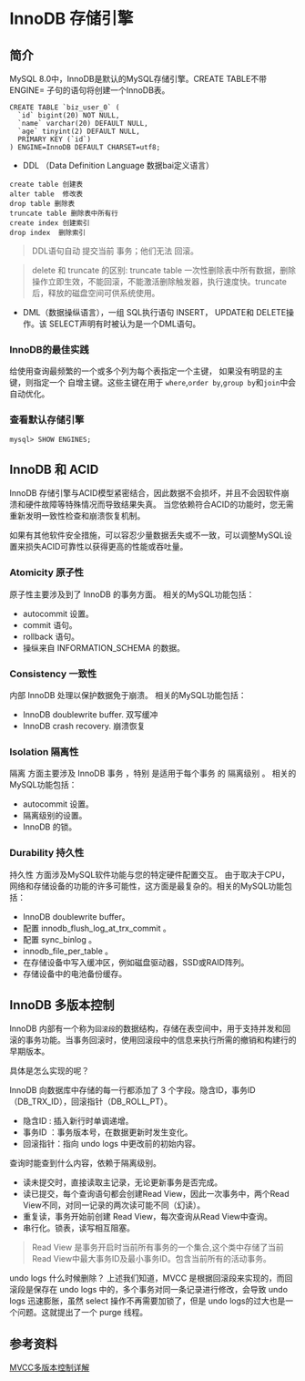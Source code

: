 # InnoDB 存储引擎

## 简介
MySQL 8.0中，InnoDB是默认的MySQL存储引擎。CREATE TABLE不带ENGINE= 子句的语句将创建一个InnoDB表。

```
CREATE TABLE `biz_user_0` (
  `id` bigint(20) NOT NULL,
  `name` varchar(20) DEFAULT NULL,
  `age` tinyint(2) DEFAULT NULL,
  PRIMARY KEY (`id`)
) ENGINE=InnoDB DEFAULT CHARSET=utf8;
```

- DDL （Data Definition Language 数据bai定义语言）

```
create table 创建表     
alter table  修改表   
drop table 删除表   
truncate table 删除表中所有行     
create index 创建索引   
drop index  删除索引
```

> DDL语句自动 提交当前 事务；他们无法 回滚。

> delete 和 truncate 的区别: truncate table 一次性删除表中所有数据，删除操作立即生效，不能回滚，不能激活删除触发器，执行速度快。truncate 后，释放的磁盘空间可供系统使用。


- DML（数据操纵语言），一组 SQL执行语句 INSERT， UPDATE和 DELETE操作。该 SELECT声明有时被认为是一个DML语句。

### InnoDB的最佳实践
给使用查询最频繁的一个或多个列为每个表指定一个主键， 如果没有明显的主键，则指定一个 自增主键。这些主键在用于 `where`,`order by`,`group by`和`join`中会自动优化。

### 查看默认存储引擎
```
mysql> SHOW ENGINES;
```

## InnoDB 和 ACID

InnoDB 存储引擎与ACID模型紧密结合，因此数据不会损坏，并且不会因软件崩溃和硬件故障等特殊情况而导致结果失真。 当您依赖符合ACID的功能时，您无需重新发明一致性检查和崩溃恢复机制。

如果有其他软件安全措施，可以容忍少量数据丢失或不一致，可以调整MySQL设置来损失ACID可靠性以获得更高的性能或吞吐量。

### Atomicity 原子性
原子性主要涉及到了 InnoDB 的事务方面。 相关的MySQL功能包括：

- autocommit 设置。
- commit 语句。
- rollback 语句。
- 操纵来自 INFORMATION_SCHEMA 的数据。

### Consistency 一致性
内部 InnoDB 处理以保护数据免于崩溃。 相关的MySQL功能包括：

- InnoDB doublewrite buffer. 双写缓冲
- InnoDB crash recovery. 崩溃恢复

### Isolation 隔离性
隔离 方面主要涉及 InnoDB 事务 ，特别 是适用于每个事务 的 隔离级别 。 相关的MySQL功能包括：

- autocommit 设置。
- 隔离级别的设置。
- InnoDB 的锁。

### Durability 持久性
 持久性 方面涉及MySQL软件功能与您的特定硬件配置交互。 由于取决于CPU，网络和存储设备的功能的许多可能性，这方面是最复杂的。相关的MySQL功能包括：

- InnoDB doublewrite buffer。
- 配置 innodb_flush_log_at_trx_commit 。
- 配置 sync_binlog 。
- innodb_file_per_table 。
- 在存储设备中写入缓冲区，例如磁盘驱动器，SSD或RAID阵列。
- 存储设备中的电池备份缓存。

## InnoDB 多版本控制
InnoDB 内部有一个称为`回滚段`的数据结构，存储在表空间中，用于支持并发和回滚的事务功能。当事务回滚时，使用回滚段中的信息来执行所需的撤销和构建行的早期版本。

具体是怎么实现的呢？

InnoDB 向数据库中存储的每一行都添加了 3 个字段。隐含ID，事务ID（DB_TRX_ID），回滚指针（DB_ROLL_PT）。

- 隐含ID : 插入新行时单调递增。
- 事务ID ：事务版本号，在数据更新时发生变化。
- 回滚指针：指向 undo logs 中更改前的初始内容。

查询时能查到什么内容，依赖于隔离级别。

- 读未提交时，直接读取主记录，无论更新事务是否完成。
- 读已提交，每个查询语句都会创建Read View，因此一次事务中，两个Read View不同，对同一记录的两次读可能不同（幻读）。
- 重复读，事务开始前创建 Read View，每次查询从Read View中查询。
- 串行化。锁表，读写相互阻塞。

> Read View 是事务开启时当前所有事务的一个集合,这个类中存储了当前Read View中最大事务ID及最小事务ID。包含当前所有的活动事务。

undo logs 什么时候删除？
上述我们知道，MVCC 是根据回滚段来实现的，而回滚段是保存在 undo logs 中的，多个事务对同一条记录进行修改，会导致 undo logs 迅速膨胀，虽然 select 操作不再需要加锁了，但是 undo logs的过大也是一个问题。这就提出了一个 purge 线程。

## 参考资料
[MVCC多版本控制详解](https://blog.csdn.net/chen77716/article/details/6742128?utm_medium=distribute.pc_relevant.none-task-blog-BlogCommendFromMachineLearnPai2-2.channel_param&depth_1-utm_source=distribute.pc_relevant.none-task-blog-BlogCommendFromMachineLearnPai2-2.channel_param)